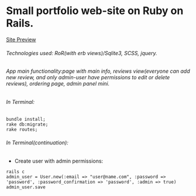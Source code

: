 # Small portfolio web-site on Ruby on Rails.
[Site Preview](http://avtoperevezenia.herokuapp.com)

###### Technologies used: RoR(with erb views)/Sqlite3, SCSS, jquery.
###### App main functionality:page with main info, reviews view(everyone can add new review, and only admin-user have permissions to edit or delete reviews), ordering page, admin panel mini.

###### In Terminal:
```
bundle install;
rake db:migrate;
rake routes;
```
###### In Terminal(continuation):
- Create user with admin permissions:
```
rails c
admin_user = User.new(:email => "user@name.com", :password => 'password', :password_confirmation => 'password', :admin => true)
admin_user.save
```
